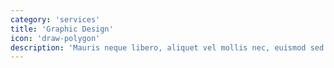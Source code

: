 ```yaml
---
category: 'services'
title: 'Graphic Design'
icon: 'draw-polygon'
description: 'Mauris neque libero, aliquet vel mollis nec, euismod sed tellus. Mauris convallis dictum elit id volutpat.'
---
```


